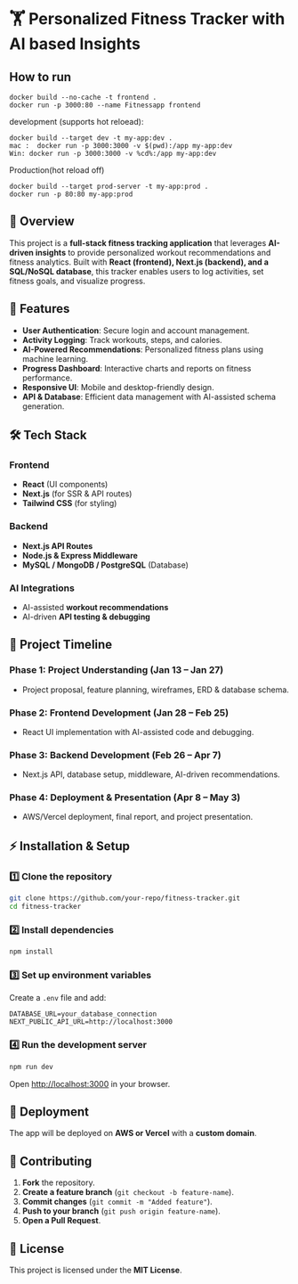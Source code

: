 # 🏋️ Personalized Fitness Tracker with AI based Insights

## How to run

```
docker build --no-cache -t frontend .
docker run -p 3000:80 --name Fitnessapp frontend
```

development (supports hot reloead):

```
docker build --target dev -t my-app:dev .
mac :  docker run -p 3000:3000 -v $(pwd):/app my-app:dev
Win: docker run -p 3000:3000 -v %cd%:/app my-app:dev

```

Production(hot reload off)

```
docker build --target prod-server -t my-app:prod .
docker run -p 80:80 my-app:prod
```

## 📌 Overview

This project is a **full-stack fitness tracking application** that leverages **AI-driven insights** to provide personalized workout recommendations and fitness analytics. Built with **React (frontend), Next.js (backend), and a SQL/NoSQL database**, this tracker enables users to log activities, set fitness goals, and visualize progress.

## 🚀 Features

- **User Authentication**: Secure login and account management.
- **Activity Logging**: Track workouts, steps, and calories.
- **AI-Powered Recommendations**: Personalized fitness plans using machine learning.
- **Progress Dashboard**: Interactive charts and reports on fitness performance.
- **Responsive UI**: Mobile and desktop-friendly design.
- **API & Database**: Efficient data management with AI-assisted schema generation.

## 🛠️ Tech Stack

### Frontend

- **React** (UI components)
- **Next.js** (for SSR & API routes)
- **Tailwind CSS** (for styling)

### Backend

- **Next.js API Routes**
- **Node.js & Express Middleware**
- **MySQL / MongoDB / PostgreSQL** (Database)

### AI Integrations

- AI-assisted **workout recommendations**
- AI-driven **API testing & debugging**

## 📅 Project Timeline

### **Phase 1: Project Understanding (Jan 13 – Jan 27)**

- Project proposal, feature planning, wireframes, ERD & database schema.

### **Phase 2: Frontend Development (Jan 28 – Feb 25)**

- React UI implementation with AI-assisted code and debugging.

### **Phase 3: Backend Development (Feb 26 – Apr 7)**

- Next.js API, database setup, middleware, AI-driven recommendations.

### **Phase 4: Deployment & Presentation (Apr 8 – May 3)**

- AWS/Vercel deployment, final report, and project presentation.

## ⚡ Installation & Setup

### 1️⃣ Clone the repository

```bash
git clone https://github.com/your-repo/fitness-tracker.git
cd fitness-tracker
```

### 2️⃣ Install dependencies

```bash
npm install
```

### 3️⃣ Set up environment variables

Create a `.env` file and add:

```
DATABASE_URL=your_database_connection
NEXT_PUBLIC_API_URL=http://localhost:3000
```

### 4️⃣ Run the development server

```bash
npm run dev
```

Open [http://localhost:3000](http://localhost:3000) in your browser.

## 📌 Deployment

The app will be deployed on **AWS or Vercel** with a **custom domain**.

## 📄 Contributing

1. **Fork** the repository.
2. **Create a feature branch** (`git checkout -b feature-name`).
3. **Commit changes** (`git commit -m "Added feature"`).
4. **Push to your branch** (`git push origin feature-name`).
5. **Open a Pull Request**.

## 📜 License

This project is licensed under the **MIT License**.
